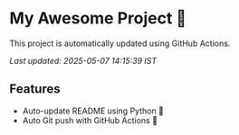 # My Awesome Project 🚀

This project is automatically updated using GitHub Actions.

_Last updated: 2025-05-07 14:15:39 IST_

## Features
- Auto-update README using Python 🐍
- Auto Git push with GitHub Actions 🤖
